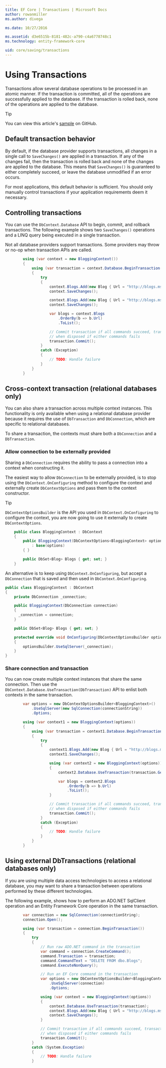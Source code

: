 ```yaml
---
title: EF Core | Transactions | Microsoft Docs
author: rowanmiller
ms.author: divega

ms.date: 10/27/2016

ms.assetid: d3e6515b-8181-482c-a790-c4a6778748c1
ms.technology: entity-framework-core

uid: core/saving/transactions
---
```

# Using Transactions

Transactions allow several database operations to be processed in an atomic manner. If the transaction is committed, all of the operations are successfully applied to the database. If the transaction is rolled back, none of the operations are applied to the database.

> [!TIP]
> You can view this article's [sample](https://github.com/aspnet/EntityFramework.Docs/tree/master/samples/core/Saving/Saving/Transactions/) on GitHub.

## Default transaction behavior

By default, if the database provider supports transactions, all changes in a single call to `SaveChanges()` are applied in a transaction. If any of the changes fail, then the transaction is rolled back and none of the changes are applied to the database. This means that `SaveChanges()` is guaranteed to either completely succeed, or leave the database unmodified if an error occurs.

For most applications, this default behavior is sufficient. You should only manually control transactions if your application requirements deem it necessary.

## Controlling transactions

You can use the `DbContext.Database` API to begin, commit, and rollback transactions. The following example shows two `SaveChanges()` operations and a LINQ query being executed in a single transaction.

Not all database providers support transactions. Some providers may throw or no-op when transaction APIs are called.

<!-- [!code-csharp[Main](samples/core/Saving/Saving/Transactions/ControllingTransaction/Sample.cs?highlight=3,17,18,19)] -->
``` csharp
        using (var context = new BloggingContext())
        {
            using (var transaction = context.Database.BeginTransaction())
            {
                try
                {
                    context.Blogs.Add(new Blog { Url = "http://blogs.msdn.com/dotnet" });
                    context.SaveChanges();

                    context.Blogs.Add(new Blog { Url = "http://blogs.msdn.com/visualstudio" });
                    context.SaveChanges();

                    var blogs = context.Blogs
                        .OrderBy(b => b.Url)
                        .ToList();

                    // Commit transaction if all commands succeed, transaction will auto-rollback
                    // when disposed if either commands fails
                    transaction.Commit();
                }
                catch (Exception)
                {
                    // TODO: Handle failure
                }
            }
        }
```

## Cross-context transaction (relational databases only)

You can also share a transaction across multiple context instances. This functionality is only available when using a relational database provider because it requires the use of `DbTransaction` and `DbConnection`, which are specific to relational databases.

To share a transaction, the contexts must share both a `DbConnection` and a `DbTransaction`.

### Allow connection to be externally provided

Sharing a `DbConnection` requires the ability to pass a connection into a context when constructing it.

The easiest way to allow `DbConnection` to be externally provided, is to stop using the `DbContext.OnConfiguring` method to configure the context and externally create `DbContextOptions` and pass them to the context constructor.

> [!TIP]
> `DbContextOptionsBuilder` is the API you used in `DbContext.OnConfiguring` to configure the context, you are now going to use it externally to create `DbContextOptions`.

<!-- [!code-csharp[Main](samples/core/Saving/Saving/Transactions/SharingTransaction/Sample.cs?highlight=3,4,5)] -->
``` csharp
    public class BloggingContext : DbContext
    {
        public BloggingContext(DbContextOptions<BloggingContext> options)
            : base(options)
        { }

        public DbSet<Blog> Blogs { get; set; }
    }
```

An alternative is to keep using `DbContext.OnConfiguring`, but accept a `DbConnection` that is saved and then used in `DbContext.OnConfiguring`.

``` csharp
public class BloggingContext : DbContext
{
    private DbConnection _connection;

    public BloggingContext(DbConnection connection)
    {
      _connection = connection;
    }

    public DbSet<Blog> Blogs { get; set; }

    protected override void OnConfiguring(DbContextOptionsBuilder optionsBuilder)
    {
        optionsBuilder.UseSqlServer(_connection);
    }
}
```

### Share connection and transaction

You can now create multiple context instances that share the same connection. Then use the `DbContext.Database.UseTransaction(DbTransaction)` API to enlist both contexts in the same transaction.

<!-- [!code-csharp[Main](samples/core/Saving/Saving/Transactions/SharingTransaction/Sample.cs?highlight=1,2,3,7,16,23,24,25)] -->
``` csharp
        var options = new DbContextOptionsBuilder<BloggingContext>()
            .UseSqlServer(new SqlConnection(connectionString))
            .Options;

        using (var context1 = new BloggingContext(options))
        {
            using (var transaction = context1.Database.BeginTransaction())
            {
                try
                {
                    context1.Blogs.Add(new Blog { Url = "http://blogs.msdn.com/dotnet" });
                    context1.SaveChanges();

                    using (var context2 = new BloggingContext(options))
                    {
                        context2.Database.UseTransaction(transaction.GetDbTransaction());

                        var blogs = context2.Blogs
                            .OrderBy(b => b.Url)
                            .ToList();
                    }

                    // Commit transaction if all commands succeed, transaction will auto-rollback
                    // when disposed if either commands fails
                    transaction.Commit();
                }
                catch (Exception)
                {
                    // TODO: Handle failure
                }
            }
        }
```

## Using external DbTransactions (relational databases only)

If you are using multiple data access technologies to access a relational database, you may want to share a transaction between operations performed by these different technologies.

The following example, shows how to perform an ADO.NET SqlClient operation and an Entity Framework Core operation in the same transaction.

<!-- [!code-csharp[Main](samples/core/Saving/Saving/Transactions/ExternalDbTransaction/Sample.cs?highlight=4,10,21,26,27,28)] -->
``` csharp
        var connection = new SqlConnection(connectionString);
        connection.Open();

        using (var transaction = connection.BeginTransaction())
        {
            try
            {
                // Run raw ADO.NET command in the transaction
                var command = connection.CreateCommand();
                command.Transaction = transaction;
                command.CommandText = "DELETE FROM dbo.Blogs";
                command.ExecuteNonQuery();

                // Run an EF Core command in the transaction
                var options = new DbContextOptionsBuilder<BloggingContext>()
                    .UseSqlServer(connection)
                    .Options;

                using (var context = new BloggingContext(options))
                {
                    context.Database.UseTransaction(transaction);
                    context.Blogs.Add(new Blog { Url = "http://blogs.msdn.com/dotnet" });
                    context.SaveChanges();
                }

                // Commit transaction if all commands succeed, transaction will auto-rollback
                // when disposed if either commands fails
                transaction.Commit();
            }
            catch (System.Exception)
            {
                // TODO: Handle failure
            }
```
